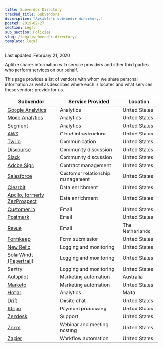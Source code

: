 ```yaml
---
title: Subvendor Directory
tracked_title: Subvendors
description: "Aptible's subvendor directory."
posted: 2019-02-27
section: Legal
sub_section: Policies
slug: /legal/subvendor-directory/
template: legal
---
```


Last updated: February 21, 2020

Aptible shares information with service providers and other third parties who perform services on our behalf.

This page provides a list of vendors with whom we share personal information as well as describes where each is located and what services these vendors provide for us.


| Subvendor | Service Provided | Location |
|-----------|------------------|----------|
| [Google Analytics](https://www.google.com/analytics/) | Analytics | United States |
| [Mode Analytics](https://modeanalytics.com) | Analytics | United States |
| [Segment](https://www.segment.com) | Analytics | United States |
| [AWS](https://aws.amazon.com) | Cloud infrastructure | United States |
| [Twilio](https://www.twilio.com) | Communication | United States |
| [Discourse](https://www.discourse.org) | Community discussion | United States |
| [Slack](https://slack.com) | Community discussion | United States |
| [Adobe Sign](https://acrobat.adobe.com/us/en/sign.html) | Contract management | United States |
| [Salesforce](https://www.salesforce.com) | Customer relationship management | United States |
| [Clearbit](https://clearbit.com) | Data enrichment | United States |
| [Apollo, formerly ZenProspect](https://www.apollo.io/) | Data enrichment | United States |
| [Customer.io](https://customer.io) | Email | United States |
| [Postmark](https://postmarkapp.com) | Email | United States |
| [Revue](https://www.getrevue.co) | Email | The Netherlands |
| [Formkeep](https://formkeep.com) | Form submission | United States |
| [New Relic](https://newrelic.com) | Logging and monitoring | United States |
| [SolarWinds (Papertrail)](https://www.solarwinds.com/papertrail) | Logging and monitoring | United States |
| [Sentry](https://sentry.io) | Logging and monitoring | United States |
| [Autopilot](https://www.autopilothq.com) | Marketing automation | Australia |
| [Marketo](https://www.marketo.com) | Marketing automation | United States |
| [Hotjar](https://www.hotjar.com) | Analytics | Malta |
| [Drift](https://www.drift.com) | Onsite chat | United States |
| [Stripe](https://stripe.com) | Payment processing | United States |
| [Zendesk](https://www.zendesk.com) | Support | United States |
| [Zoom](https://zoom.us) | Webinar and meeting hosting | United States |
| [Zapier](https://zapier.com/apps/integrations) | Workflow automation | United States |
